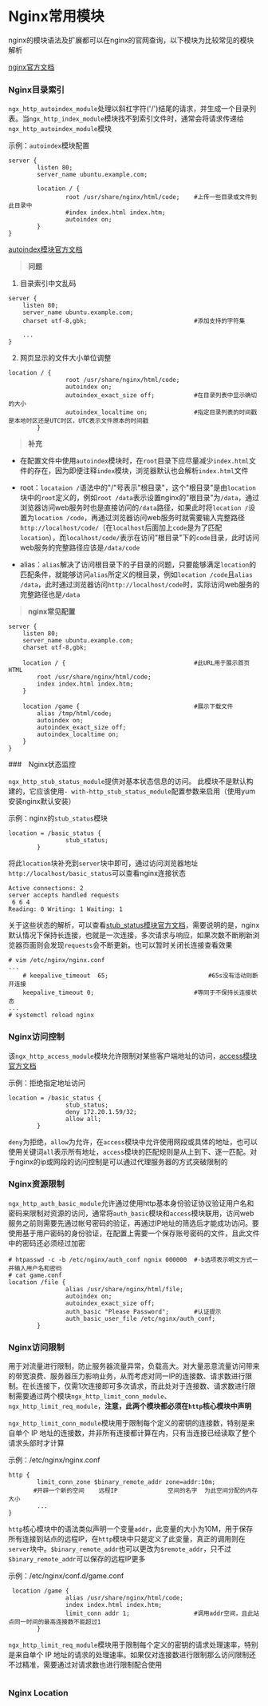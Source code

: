 # Nginx常用模块

nginx的模块语法及扩展都可以在nginx的官网查询，以下模块为比较常见的模块解析

[nginx官方文档](http://nginx.org/en/docs/)

### Nginx目录索引

`ngx_http_autoindex_module`处理以斜杠字符('/')结尾的请求，并生成一个目录列表。当`ngx_http_index_module`模块找不到索引文件时，通常会将请求传递给`ngx_http_autoindex_module`模块

示例：`autoindex`模块配置

```shell
server {
        listen 80;
        server_name ubuntu.example.com;

        location / {
                root /usr/share/nginx/html/code;	#上传一些目录或文件到此目录中
                #index index.html index.htm;
                autoindex on;
        }
}
```

[autoindex模块官方文档](http://nginx.org/en/docs/http/ngx_http_autoindex_module.html)

> **问题**

1. 目录索引中文乱码

```shell
server {
	listen 80;
	server_name ubuntu.example.com;
	charset utf-8,gbk;								#添加支持的字符集

	...
}
```

2. 网页显示的文件大小单位调整

```shell
location / {
                root /usr/share/nginx/html/code;
                autoindex on;
                autoindex_exact_size off;			#在目录列表中显示确切的大小
                autoindex_localtime on;				#指定目录列表的时间戳是本地时区还是UTC时区，UTC表示文件原本的时间戳
        }
```

> **补充**

- 在配置文件中使用`autoindex`模块时，在`root`目录下应尽量减少`index.html`文件的存在，因为即便注释`index`模块，浏览器默认也会解析`index.html`文件

- root：`locataion /`语法中的"/"号表示"根目录"，这个"根目录"是由`location`块中的`root`定义的，例如`root /data`表示设置nginx的"根目录"为`/data`，通过浏览器访问web服务时也是直接访问的`/data`路径，如果此时将`location /`设置为`location /code`，再通过浏览器访问web服务时就需要输入完整路径`http://localhost/code/`（在`localhost`后面加上`code`是为了匹配`location`），而`localhost/code/`表示在访问"根目录"下的`code`目录，此时访问web服务的完整路径应该是`/data/code`
- alias：`alias`解决了访问根目录下的子目录的问题，只要能够满足`location`的匹配条件，就能够访问`alias`所定义的根目录，例如`location /code`且`alias /data`，此时通过浏览器访问`http://localhost/code`时，实际访问web服务的完整路径也是`/data`

> **nginx常见配置**

```shell
server {
	listen 80;
	server_name ubuntu.example.com;
	charset utf-8,gbk;

	location / {									#此URL用于展示首页HTML
		root /usr/share/nginx/html/code;
		index index.html index.htm;
	}

	location /game {								#展示下载文件
		alias /tmp/html/code;
		autoindex on;
		autoindex_exact_size off;
		autoindex_localtime on;
	}
}
```



###　Nginx状态监控

`ngx_http_stub_status_module`提供对基本状态信息的访问。 此模块不是默认构建的，它应该使用`- with-http_stub_status_module`配置参数来启用（使用yum安装nginx默认安装）

示例：nginx的`stub_status`模块

```shell
location = /basic_status {
                stub_status;
        }
```

将此`location`块补充到`server`块中即可，通过访问浏览器地址`http://localhost/basic_status`可以查看nginx连接状态

```shell
Active connections: 2 
server accepts handled requests
 6 6 4 
Reading: 0 Writing: 1 Waiting: 1
```

关于这些状态的解析，可以查看[stub_status模块官方文档](http://nginx.org/en/docs/http/ngx_http_stub_status_module.html)，需要说明的是，nginx默认情况下保持长连接，也就是一次连接，多次请求与响应，如果次数不断刷新浏览器页面则会发现`requests`会不断更新。也可以暂时关闭长连接查看效果

```shell
# vim /etc/nginx/nginx.conf
...
    # keepalive_timeout  65;							#65s没有活动则断开连接
    keepalive_timeout 0;							#等同于不保持长连接状态
...
# systemctl reload nginx
```



### Nginx访问控制

该`ngx_http_access_module`模块允许限制对某些客户端地址的访问，[access模块官方文档](http://nginx.org/en/docs/http/ngx_http_access_module.html)

示例：拒绝指定地址访问

```shell
location = /basic_status {
                stub_status;
                deny 172.20.1.59/32;
                allow all;
        }
```

`deny`为拒绝，`allow`为允许，在`access`模块中允许使用网段或具体的地址，也可以使用关键词`all`表示所有地址，`access`模块的匹配规则是从上到下、逐一匹配。对于nginx的ip或网段的访问控制是可以通过代理服务器的方式突破限制的



### Nginx资源限制

`ngx_http_auth_basic_module`允许通过使用http基本身份验证协议验证用户名和密码来限制对资源的访问，通常将`auth_basic`模块和`access`模块联用，访问web服务之前则需要先通过帐号密码的验证，再通过IP地址的筛选后才能成功访问。要使用基于用户密码的身份验证，在配置上需要一个保存账号密码的文件，且此文件中的密码还必须经过加密

```shell
# htpasswd -c -b /etc/nginx/auth_conf ngnix 000000	#-b选项表示明文方式一并输入用户名和密码
# cat game.conf
location /file {
                alias /usr/share/nginx/html/file;
                autoindex on;
                autoindex_exact_size off;
                auth_basic "Please Password";		#认证提示
                auth_basic_user_file /etc/nginx/auth_conf;
        }
```



### Nginx访问限制

用于对流量进行限制，防止服务器流量异常，负载高大。对大量恶意流量访问带来的带宽浪费、服务器压力影响业务，从而考虑对同一IP的连接数、请求数进行限制。在长连接下，仅需1次连接即可多次请求，而此处对于连接数、请求数进行限制需要通过两个模块`ngx_http_limit_conn_module`、`ngx_http_limit_req_module`，**注意，此两个模块都必须在`http`核心模块中声明**

`ngx_http_limit_conn_module`模块用于限制每个定义的密钥的连接数，特别是来自单个 IP 地址的连接数，并非所有连接都计算在内，只有当连接已经读取了整个请求头部时才计算

示例：/etc/nginx/nginx.conf

```shell
http {
        limit_conn_zone $binary_remote_addr zone=addr:10m;
       #开辟一个新的空间    远程IP              空间的名字  为此空间分配的内存大小
		...
}
```

`http`核心模块中的语法类似声明一个变量`addr`，此变量的大小为10M，用于保存所有连接到站点的远程IP，在`http`模块中只是定义了此变量，真正的调用则在`server`块中。`$binary_remote_addr`也可以更改为`$remote_addr`，只不过`$binary_remote_addr`可以保存的远程IP更多

示例：/etc/nginx/conf.d/game.conf

```shell
 location /game {
                alias /usr/share/nginx/html/code;
                index index.html index.htm;
                limit_conn addr 1;					#调用addr空间，且此站点同一时间的最高连接数不能超过1
        }
```

`ngx_http_limit_req_module`模块用于限制每个定义的密钥的请求处理速率，特别是来自单个 IP 地址的请求的处理速率。如果仅对连接数进行限制那么访问限制还不过精准，需要通过对请求数也进行限制配合使用

```shell

```



### Nginx Location

